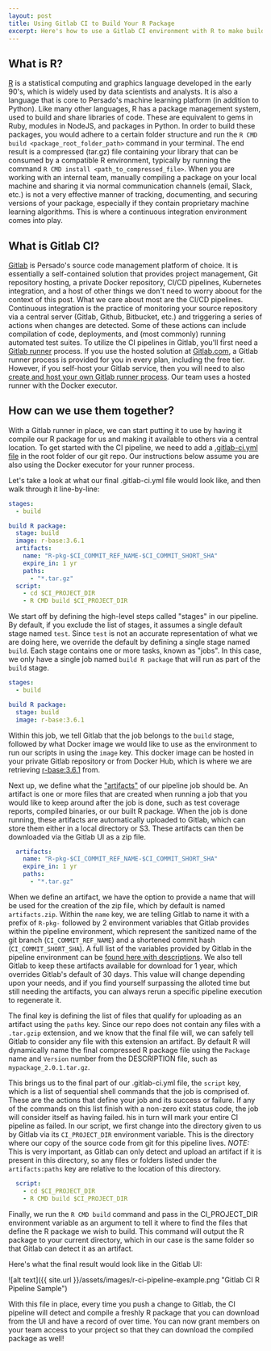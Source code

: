 ```yaml
---
layout: post
title: Using Gitlab CI to Build Your R Package
excerpt: Here's how to use a Gitlab CI environment with R to make building, hosting, and sharing packages with your team incredibly simple.
---
```


## What is R?

[R](https://www.r-project.org/) is a statistical computing and graphics language developed in the early 90's, which is widely used by data scientists and analysts. It is also a language that is core to Persado's machine learning platform (in addition to Python). Like many other languages, R has a package management system, used to build and share libraries of code. These are equivalent to gems in Ruby, modules in NodeJS, and packages in Python. In order to build these packages, you would adhere to a certain folder structure and run the `R CMD build <package_root_folder_path>` command in your terminal. The end result is a compressed (tar.gz) file containing your library that can be consumed by a compatible R environment, typically by running the command `R CMD install <path_to_compressed_file>`. When you are working with an internal team, manually compiling a package on your local machine and sharing it via normal communication channels (email, Slack, etc.) is not a very effective manner of tracking, documenting, and securing versions of your package, especially if they contain proprietary machine learning algorithms. This is where a continuous integration environment comes into play.


## What is Gitlab CI?

[Gitlab](https://gitlab.com) is Persado's source code management platform of choice. It is essentially a self-contained solution that provides project management, Git repository hosting, a private Docker repository, CI/CD pipelines, Kubernetes integration, and a host of other things we don't need to worry aboout for the context of this post. What we care about most are the CI/CD pipelines. Continuous integration is the practice of monitoring your source repository via a central server (Gitlab, Github, Bitbucket, etc.) and triggering a series of actions when changes are detected. Some of these actions can include compilation of code, deployments, and (most commonly) running automated test suites. To utilize the CI pipelines in Gitlab, you'll first need a [Gitlab runner](https://docs.gitlab.com/runner/) process. If you use the hosted solution at [Gitlab.com](https://gitlab.com), a Gitlab runner process is provided for you in every plan, including the free tier. However, if you self-host your Gitlab service, then you will need to also [create and host your own Gitlab runner process](https://docs.gitlab.com/runner/#install-gitlab-runner). Our team uses a hosted runner with the Docker executor.

## How can we use them together?

With a Gitlab runner in place, we can start putting it to use by having it compile our R package for us and making it available to others via a central location. To get started with the CI pipeline, we need to add a [.gitlab-ci.yml file](https://docs.gitlab.com/ee/ci/yaml/README.html) in the root folder of our git repo. Our instructions below assume you are also using the Docker executor for your runner process.

Let's take a look at what our final .gitlab-ci.yml file would look like, and then walk through it line-by-line:

```yaml
stages:
  - build

build R package:
  stage: build
  image: r-base:3.6.1
  artifacts:
    name: "R-pkg-$CI_COMMIT_REF_NAME-$CI_COMMIT_SHORT_SHA"
    expire_in: 1 yr
    paths:
      - "*.tar.gz"
  script:
    - cd $CI_PROJECT_DIR
    - R CMD build $CI_PROJECT_DIR
```

We start off by defining the high-level steps called "stages" in our pipeline. By default, if you exclude the list of stages, it assumes a single default stage named `test`. Since `test` is not an accurate representation of what we are doing here, we override the default by defining a single stage named `build`. Each stage contains one or more tasks, known as "jobs". In this case, we only have a single job named `build R package` that will run as part of the `build` stage. 

```yaml
stages:
  - build

build R package:
  stage: build
  image: r-base:3.6.1
```

Within this job, we tell Gitlab that the job belongs to the `build` stage, followed by what Docker image we would like to use as the environment to run our scripts in using the `image` key. This docker image can be hosted in your private Gitlab repository or from Docker Hub, which is where we are retrieving [r-base:3.6.1](https://hub.docker.com/_/r-base) from.

Next up, we define what the ["artifacts"](https://docs.gitlab.com/ee/ci/yaml/README.html#artifacts) of our pipeline job should be. An artifact is one or more files that are created when running a job that you would like to keep around after the job is done, such as test coverage reports, compiled binaries, or our built R package. When the job is done running, these artifacts are automatically uploaded to Gitlab, which can store them either in a local directory or S3. These artifacts can then be downloaded via the Gitlab UI as a zip file. 

```yaml
  artifacts:
    name: "R-pkg-$CI_COMMIT_REF_NAME-$CI_COMMIT_SHORT_SHA"
    expire_in: 1 yr
    paths:
      - "*.tar.gz"
```

When we define an artifact, we have the option to provide a name that will be used for the creation of the zip file, which by default is named `artifacts.zip`. Within the `name` key, we are telling Gitlab to name it with a prefix of `R-pkg-` followed by 2 environment variables that Gitlab provides within the pipeline environment, which represent the sanitized name of the git branch (`CI_COMMIT_REF_NAME`) and a shortened commit hash (`CI_COMMIT_SHORT_SHA`). A full list of the variables provided by Gitlab in the pipeline environment can be [found here with descriptions](https://docs.gitlab.com/ee/ci/variables/predefined_variables.html). We also tell Gitlab to keep these artifacts available for download for 1 year, which overrides Gitlab's default of 30 days. This value will change depending upon your needs, and if you find yourself surpassing the alloted time but still needing the artifacts, you can always rerun a specific pipeline execution to regenerate it. 

The final key is defining the list of files that qualify for uploading as an artifact using the `paths` key. Since our repo does not contain any files with a `.tar.gzip` extension, and we know that the final file will, we can safely tell Gitlab to consider any file with this extension an artifact. By default R will dynamically name the final compressed R package file using the `Package` name and `Version` number from the DESCRIPTION file, such as `mypackage_2.0.1.tar.gz`. 

This brings us to the final part of our .gitlab-ci.yml file, the `script` key, which is a list of sequential shell commands that the job is comprised of. These are the actions that define your job and its success or failure. If any of the commands on this list finish with a non-zero exit status code, the job will consider itself as having failed. his in turn will mark your entire CI pipeline as failed. In our script, we first change into the directory given to us by Gitlab via its `CI_PROJECT_DIR` environment variable. This is the directory where our copy of the source code from git for this pipeline lives. *NOTE:* This is very important, as Gitlab can only detect and upload an artifact if it is present in this directory, so any files or folders listed under the `artifacts:paths` key are relative to the location of this directory. 

```yaml
  script:
    - cd $CI_PROJECT_DIR
    - R CMD build $CI_PROJECT_DIR
```

Finally, we run the `R CMD build` command and pass in the CI_PROJECT_DIR environment variable as an argument to tell it where to find the files that define the R package we wish to build. This command will output the R package to your current directory, which in our case is the same folder so that Gitlab can detect it as an artifact.

Here's what the final result would look like in the Gitlab UI:

![alt text]({{ site.url }}/assets/images/r-ci-pipeline-example.png "Gitlab CI R Pipeline Sample")

With this file in place, every time you push a change to Gitlab, the CI pipeline will detect and compile a freshly R package that you can download from the UI and have a record of over time. You can now grant members on your team access to your project so that they can download the compiled package as well!

